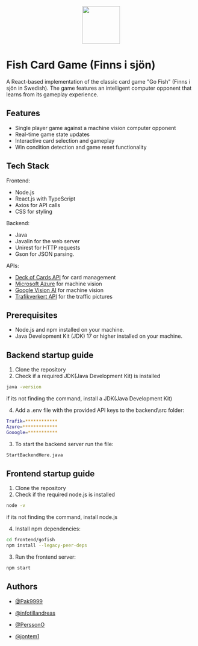 
<div align="center">
  <img src="https://imgur.com/Y1mR36p.png" width="100" height="100">
</div>

# Fish Card Game (Finns i sjön)

A React-based implementation of the classic card game "Go Fish" (Finns i sjön in Swedish). The game features an intelligent computer opponent that learns from its gameplay experience.

## Features

- Single player game against a machine vision computer opponent
- Real-time game state updates
- Interactive card selection and gameplay
- Win condition detection and game reset functionality

## Tech Stack

Frontend:
- Node.js 
- React.js with TypeScript
- Axios for API calls
- CSS for styling
  
Backend:
- Java
- Javalin for the web server
- Unirest for HTTP requests
- Gson for JSON parsing.

APIs:
- [Deck of Cards API](https://deckofcardsapi.com/) for card management
- [Microsoft Azure](https://azure.microsoft.com) for machine vision
- [Google Vision AI](https://cloud.google.com/vision) for machine vision
- [Trafikverkert API](https://data.trafikverket.se/home) for the traffic pictures

## Prerequisites

- Node.js and npm installed on your machine.
- Java Development Kit (JDK) 17 or higher installed on your machine.

## Backend startup guide

1. Clone the repository
2. Check if a required JDK(Java Development Kit) is installed
 ```sh
java -version
```
if its not finding the command, install a JDK(Java Development Kit) 

4. Add a .env file with the provided API keys to the backend\src folder:
```sh
Trafik=************
Azure=*************
Gooogle=***********
```
3. To start the backend server run the file:
```sh
StartBackendHere.java
```

## Frontend startup guide

1. Clone the repository
2. Check if the required node.js is installed
 ```sh
node -v
```
if its not finding the command, install node.js

4. Install npm dependencies:
```sh
cd frontend/gofish
npm install --legacy-peer-deps
```
3. Run the frontend server:
```sh
npm start
```

## Authors

- [@Pak9999](https://www.github.com/pak9999)

- [@infotillandreas](https://www.github.com/infotillandreas)

- [@PerssonO](https://github.com/PerssonO)
 
- [@jontem1](https://www.github.com/jontem1)
